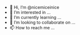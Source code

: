 - 👋 Hi, I’m @nicemiceinice
- 👀 I’m interested in ...
- 🌱 I’m currently learning ...
- 💞️ I’m looking to collaborate on ...
- 📫 How to reach me ...

<!---
nicemiceinice/nicemiceinice is a ✨ special ✨ repository because its `README.md` (this file) appears on your GitHub profile.
You can click the Preview link to take a look at your changes.
--->
